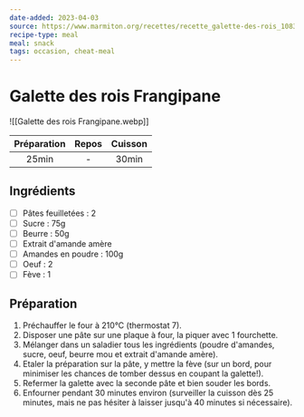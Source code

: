 ```yaml
---
date-added: 2023-04-03
source: https://www.marmiton.org/recettes/recette_galette-des-rois_10832.aspx
recipe-type: meal
meal: snack
tags: occasion, cheat-meal
---
```


# Galette des rois Frangipane

![[Galette des rois Frangipane.webp]]

| Préparation | Repos | Cuisson |
|:-----------:|:-----:|:-------:|
|    25min    |   -   |  30min  |

## Ingrédients

- [ ] Pâtes feuilletées : 2
- [ ] Sucre : 75g
- [ ] Beurre : 50g
- [ ] Extrait d'amande amère
- [ ] Amandes en poudre : 100g
- [ ] Oeuf : 2
- [ ] Fève : 1

## Préparation

1. Préchauffer le four à 210°C (thermostat 7).
2. Disposer une pâte sur une plaque à four, la piquer avec 1 fourchette.
3. Mélanger dans un saladier tous les ingrédients (poudre d'amandes, sucre, oeuf, beurre mou et extrait d'amande amère).
4. Etaler la préparation sur la pâte, y mettre la fève (sur un bord, pour minimiser les chances de tomber dessus en coupant la galette!).
5. Refermer la galette avec la seconde pâte et bien souder les bords.
6. Enfourner pendant 30 minutes environ (surveiller la cuisson dès 25 minutes, mais ne pas hésiter à laisser jusqu'à 40 minutes si nécessaire).
